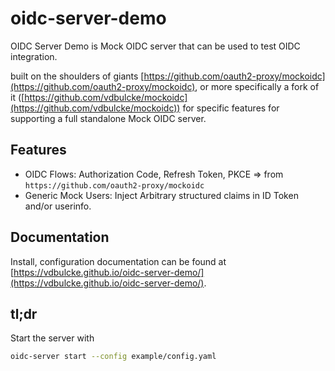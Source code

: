 # oidc-server-demo

OIDC Server Demo is Mock OIDC server that can be used to test OIDC integration. 

built on the shoulders of giants [https://github.com/oauth2-proxy/mockoidc](https://github.com/oauth2-proxy/mockoidc), or more specifically a fork of it ([https://github.com/vdbulcke/mockoidc](https://github.com/vdbulcke/mockoidc)) for specific features for supporting a full standalone Mock OIDC server.




## Features

* OIDC Flows: Authorization Code, Refresh Token, PKCE => from `https://github.com/oauth2-proxy/mockoidc` 
* Generic Mock Users: Inject Arbitrary structured claims in ID Token and/or userinfo.

## Documentation

Install, configuration documentation can be found at [https://vdbulcke.github.io/oidc-server-demo/](https://vdbulcke.github.io/oidc-server-demo/).

## tl;dr

Start the server with
```bash
oidc-server start --config example/config.yaml
```
